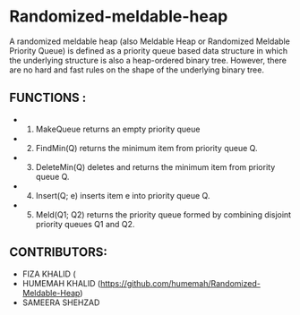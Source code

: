 # Randomized-meldable-heap
A randomized meldable heap (also Meldable Heap or Randomized Meldable Priority Queue) is defined as a priority queue based data structure in which the underlying structure is also a heap-ordered binary tree. However, there are no hard and fast rules on the shape of the underlying binary tree.

## FUNCTIONS :
+ 1. MakeQueue returns an empty priority queue
+ 2. FindMin(Q) returns the minimum item from priority queue Q.
+ 3. DeleteMin(Q) deletes and returns the minimum item from priority queue Q.
+ 4. Insert(Q; e) inserts item e into priority queue Q.
+ 5. Meld(Q1; Q2) returns the priority queue formed by combining disjoint priority queues Q1 and Q2.

## CONTRIBUTORS:
- FIZA KHALID (
- HUMEMAH KHALID (https://github.com/humemah/Randomized-Meldable-Heap)
- SAMEERA SHEHZAD 
